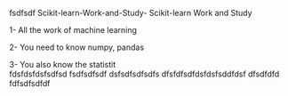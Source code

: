 fsdfsdf  Scikit-learn-Work-and-Study-
Scikit-learn Work and Study 

1- All the work of machine learning

2- You need to know numpy, pandas
        
3- You also know the statistit                                             
fdsfdsfdsfsdfsd
fsdfsdfsdf
dsfsdfsdfsdfs
dfsfdfsdfdsfdsfsddfdsf
dfsdfdfd
fdfsdfsdfdf
